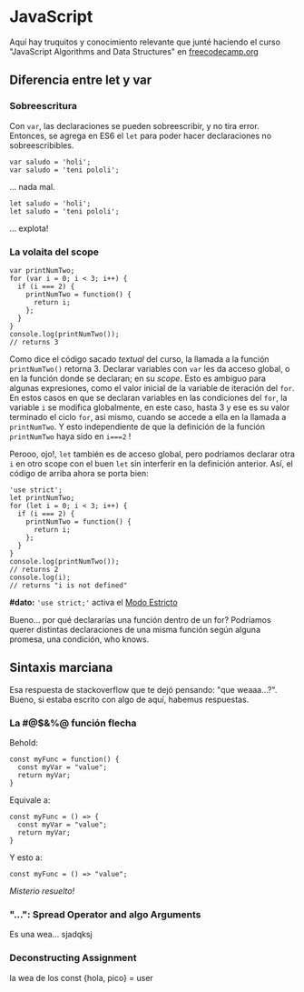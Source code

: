 # JavaScript 

Aquí hay truquitos y conocimiento relevante que junté haciendo el curso "JavaScript Algorithms and Data Structures" en [freecodecamp.org](https://www.freecodecamp.org/learn)

## Diferencia entre let y var

### Sobreescritura 

Con `var`, las declaraciones se pueden sobreescribir, y no tira error. Entonces, se agrega en ES6 el `let` para poder hacer declaraciones no sobreescribibles.
```
var saludo = 'holi';
var saludo = 'teni pololi';
```
... nada mal.
```
let saludo = 'holi';
let saludo = 'teni pololi';
```
... explota!

### La volaita del scope

```
var printNumTwo;
for (var i = 0; i < 3; i++) {
  if (i === 2) {
    printNumTwo = function() {
      return i;
    };
  }
}
console.log(printNumTwo());
// returns 3
```
Como dice el código sacado _textual_ del curso, la llamada a la función `printNumTwo()` retorna 3. Declarar variables con `var` les da acceso global, o en la función donde se declaran; en su _scope_. Esto es ambiguo para algunas expresiones, como el valor inicial de la variable de iteración del `for`. En estos casos en que se declaran variables en las condiciones del `for`, la variable `i` se modifica globalmente, en este caso, hasta 3 y ese es su valor terminado el ciclo `for`, asi mismo, cuando se accede a ella en la llamada a `printNumTwo`. Y esto independiente de que la definición de la función `printNumTwo` haya sido en `i===2` ! 

Perooo, ojo!, `let` también es de acceso global, pero podriamos declarar otra `i` en otro scope con el buen `let` sin interferir en la definición anterior. Así, el código de arriba ahora se porta bien:
```
'use strict';
let printNumTwo;
for (let i = 0; i < 3; i++) {
  if (i === 2) {
    printNumTwo = function() {
      return i;
    };
  }
}
console.log(printNumTwo());
// returns 2
console.log(i);
// returns "i is not defined"
```

**\#dato:** `'use strict;'` activa el [Modo Estricto](https://developer.mozilla.org/es/docs/Web/JavaScript/Referencia/Modo_estricto) 

Bueno... por qué declararías una función dentro de un for? Podríamos querer distintas declaraciones de una misma función según alguna promesa, una condición, who knows.

## Sintaxis marciana 

Esa respuesta de stackoverflow que te dejó pensando: "que weaaa...?". Bueno, si estaba escrito con algo de aquí, habemus respuestas.

### La #@$&%@ función flecha

Behold:
```
const myFunc = function() {
  const myVar = "value";
  return myVar;
}

```
Equivale a:
```
const myFunc = () => {
  const myVar = "value";
  return myVar;
}

```
Y esto a:
```
const myFunc = () => "value";

```
_Misterio resuelto!_

### "...": Spread Operator and algo Arguments

Es una wea... sjadqksj

### Deconstructing Assignment

la wea de los const {hola, pico} = user

